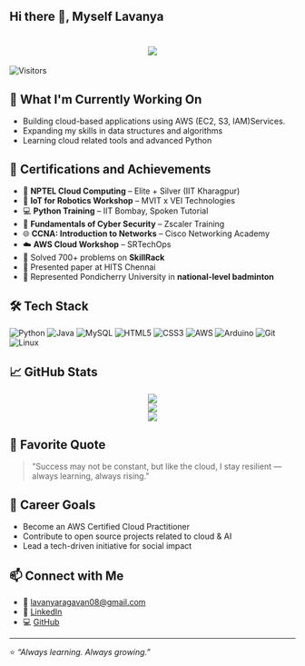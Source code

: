 ## Hi there 👋, Myself Lavanya

<h1 align="center">
  <img src="https://readme-typing-svg.demolab.com?font=Fira+Code&weight=600&size=24&pause=1000&color=blue&center=true&vCenter=true&random=false&width=435&lines=Hey+there%2C+I'm+Lavanya+%F0%9F%91%8B" />
</h1>

![Visitors](https://komarev.com/ghpvc/?username=lava2006&color=blue)

## 🔭 What I'm Currently Working On
- Building cloud-based applications using AWS (EC2, S3, IAM)Services.
- Expanding my skills in data structures and algorithms
- Learning cloud related tools and advanced Python

## 🏅 Certifications and Achievements
- 🥇 **NPTEL Cloud Computing** – Elite + Silver (IIT Kharagpur)
- 🧪 **IoT for Robotics Workshop** – MVIT x VEI Technologies
- 💻 **Python Training** – IIT Bombay, Spoken Tutorial
- 🔐 **Fundamentals of Cyber Security** – Zscaler Training
- 🌐 **CCNA: Introduction to Networks** – Cisco Networking Academy
- ☁️ **AWS Cloud Workshop** – SRTechOps
- 🧠 Solved 700+ problems on **SkillRack**
- 🧾 Presented paper at HITS Chennai
- 🏸 Represented Pondicherry University in **national-level badminton**

## 🛠 Tech Stack
![Python](https://img.shields.io/badge/Python-3670A0?style=for-the-badge&logo=python&logoColor=white)
![Java](https://img.shields.io/badge/Java-ED8B00?style=for-the-badge&logo=java&logoColor=white)
![MySQL](https://img.shields.io/badge/MySQL-00758F?style=for-the-badge&logo=mysql&logoColor=white)
![HTML5](https://img.shields.io/badge/HTML5-E34F26?style=for-the-badge&logo=html5&logoColor=white)
![CSS3](https://img.shields.io/badge/CSS3-1572B6?style=for-the-badge&logo=css3&logoColor=white)
![AWS](https://img.shields.io/badge/AWS-232F3E?style=for-the-badge&logo=amazon-aws&logoColor=white)
![Arduino](https://img.shields.io/badge/Arduino-00979D?style=for-the-badge&logo=arduino&logoColor=white)
![Git](https://img.shields.io/badge/Git-F05032?style=for-the-badge&logo=git&logoColor=white)
![Linux](https://img.shields.io/badge/Linux-FCC624?style=for-the-badge&logo=linux&logoColor=black)

## 📈 GitHub Stats
<p align="center">
  <img src="https://github-readme-stats.vercel.app/api?username=lava2006&show_icons=true&theme=tokyonight" />
  <br />
  <img src="https://github-readme-stats.vercel.app/api/top-langs/?username=lava2006&layout=compact&theme=tokyonight" />
  <br />
  <img src="https://github-readme-activity-graph.vercel.app/graph?username=lava2006&theme=react-dark" />
</p>

## 💬 Favorite Quote
> "Success may not be constant, but like the cloud, I stay resilient — always learning, always rising."

## 🎯 Career Goals
- Become an AWS Certified Cloud Practitioner
- Contribute to open source projects related to cloud & AI
- Lead a tech-driven initiative for social impact

## 📫 Connect with Me
- 📧 [lavanyaragavan08@gmail.com](mailto:lavanyaragavan08@gmail.com)
- 💼 [LinkedIn](https://linkedin.com/in/lavanya-ragavan)
- 💻 [GitHub](https://github.com/lava2006)

---

⭐ _“Always learning. Always growing.”_
